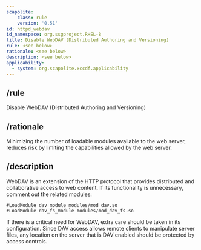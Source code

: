 ```yaml
---
scapolite:
    class: rule
    version: '0.51'
id: httpd_webdav
id_namespace: org.ssgproject.RHEL-8
title: Disable WebDAV (Distributed Authoring and Versioning)
rule: <see below>
rationale: <see below>
description: <see below>
applicability:
  - system: org.scapolite.xccdf.applicability
---
```



## /rule

Disable WebDAV (Distributed Authoring and Versioning)

## /rationale

Minimizing
the number of loadable modules available to the web server, reduces risk
by limiting the capabilities allowed by the web server.

## /description

WebDAV
is an extension of the HTTP protocol that provides distributed and
collaborative access to web content. If its functionality is
unnecessary, comment out the related modules:

``` 
#LoadModule dav_module modules/mod_dav.so
#LoadModule dav_fs_module modules/mod_dav_fs.so
```

If there is a critical need for WebDAV, extra care should be taken in
its configuration. Since DAV access allows remote clients to manipulate
server files, any location on the server that is DAV enabled should be
protected by access controls.
